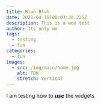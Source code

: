 ```yaml
---
title: Blah Blah
date: 2021-04-19T08:03:38.225Z
description: This is a wee test
author: Its only me
tags:
  - testing
  - fun
categories:
  - fun
images:
  - src: /img/main/home.jpg
    alt: TDM
    stretch: Vertical
---
```

I am testing how to ***use*** the widgets